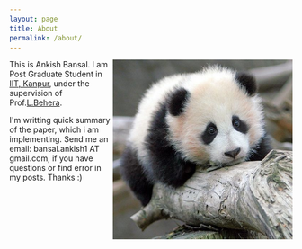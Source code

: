 ```yaml
---
layout: page
title: About
permalink: /about/
---
```


<!-- <img src="{{ '/assets/images/ankish_profile.jpeg' | relative_url }}" width="320" height="320" />
 -->

<img align="right" width="320" height="320" src="/assets/images/ankish_profile.jpeg">This is Ankish Bansal. I am Post Graduate Student in <a href="http://www.iitk.ac.in/" target="_blank">IIT, Kanpur</a>, under the supervision of Prof.<a href="http://home.iitk.ac.in/~lbehera/" target="_blank">L.Behera</a>.



<p> I'm writting quick summary of the paper, which i am implementing. Send me an email: bansal.ankish1 AT gmail.com, if you have questions or find error in my posts. Thanks :)</p>
